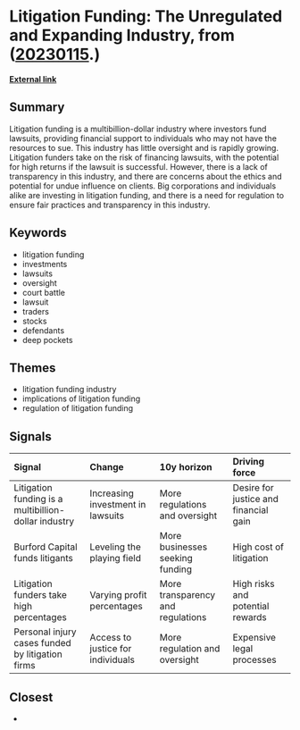 # __Litigation Funding: The Unregulated and Expanding Industry__, from ([20230115](https://kghosh.substack.com/p/20230115).)

__[External link](https://www.cbsnews.com/news/litigation-funding-60-minutes-2022-12-18/)__



## Summary

Litigation funding is a multibillion-dollar industry where investors fund lawsuits, providing financial support to individuals who may not have the resources to sue. This industry has little oversight and is rapidly growing. Litigation funders take on the risk of financing lawsuits, with the potential for high returns if the lawsuit is successful. However, there is a lack of transparency in this industry, and there are concerns about the ethics and potential for undue influence on clients. Big corporations and individuals alike are investing in litigation funding, and there is a need for regulation to ensure fair practices and transparency in this industry.

## Keywords

* litigation funding
* investments
* lawsuits
* oversight
* court battle
* lawsuit
* traders
* stocks
* defendants
* deep pockets

## Themes

* litigation funding industry
* implications of litigation funding
* regulation of litigation funding

## Signals

| Signal                                               | Change                            | 10y horizon                       | Driving force                         |
|:-----------------------------------------------------|:----------------------------------|:----------------------------------|:--------------------------------------|
| Litigation funding is a multibillion-dollar industry | Increasing investment in lawsuits | More regulations and oversight    | Desire for justice and financial gain |
| Burford Capital funds litigants                      | Leveling the playing field        | More businesses seeking funding   | High cost of litigation               |
| Litigation funders take high percentages             | Varying profit percentages        | More transparency and regulations | High risks and potential rewards      |
| Personal injury cases funded by litigation firms     | Access to justice for individuals | More regulation and oversight     | Expensive legal processes             |

## Closest

* 